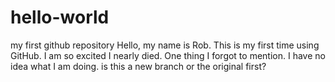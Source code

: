 # hello-world
my first github repository
Hello, my name is Rob.  This is my first time using GitHub.  I am so excited I nearly died.
One thing I forgot to mention.  I have no idea what I am doing.
is this a new branch or the original first?
